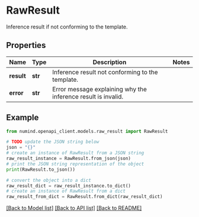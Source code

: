 # RawResult

Inference result if not conforming to the template.

## Properties

Name | Type | Description | Notes
------------ | ------------- | ------------- | -------------
**result** | **str** | Inference result not conforming to the template. | 
**error** | **str** | Error message explaining why the inference result is invalid. | 

## Example

```python
from numind.openapi_client.models.raw_result import RawResult

# TODO update the JSON string below
json = "{}"
# create an instance of RawResult from a JSON string
raw_result_instance = RawResult.from_json(json)
# print the JSON string representation of the object
print(RawResult.to_json())

# convert the object into a dict
raw_result_dict = raw_result_instance.to_dict()
# create an instance of RawResult from a dict
raw_result_from_dict = RawResult.from_dict(raw_result_dict)
```
[[Back to Model list]](../README.md#documentation-for-models) [[Back to API list]](../README.md#documentation-for-api-endpoints) [[Back to README]](../README.md)


